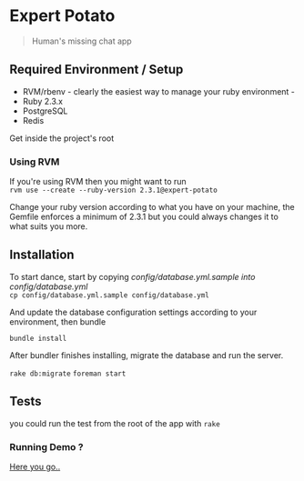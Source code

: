 # Expert Potato
> Human's missing chat app 

Required Environment / Setup
-----------------------

* RVM/rbenv - clearly the easiest way to manage your ruby environment -
* Ruby 2.3.x
* PostgreSQL
* Redis

Get inside the project's root

### Using RVM
If you're using RVM then you might want to run<br>
`rvm use --create --ruby-version 2.3.1@expert-potato`

Change your ruby version according to what you have on your machine, the Gemfile enforces a minimum of 2.3.1
but you could always changes it to what suits you more.

Installation
-----------------------
To start dance, start by copying _config/database.yml.sample into config/database.yml_<br>
`cp config/database.yml.sample config/database.yml`

And update the database configuration settings according to your environment, then bundle

`bundle install`

After bundler finishes installing, migrate the database and run the server.

`rake db:migrate`
`foreman start`

## Tests
you could run the test from the root of the app with `rake`

### Running Demo ?
[Here you go..](https://expert-potato.herokuapp.com)
